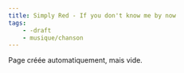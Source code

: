 ```yaml
---
title: Simply Red - If you don't know me by now
tags:
    - -draft
    - musique/chanson
---
```


Page créée automatiquement, mais vide.
